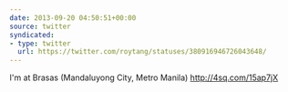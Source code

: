 ```yaml
---
date: 2013-09-20 04:50:51+00:00
source: twitter
syndicated:
- type: twitter
  url: https://twitter.com/roytang/statuses/380916946726043648/
---
```


I'm at Brasas (Mandaluyong City, Metro Manila) http://4sq.com/15ap7jX